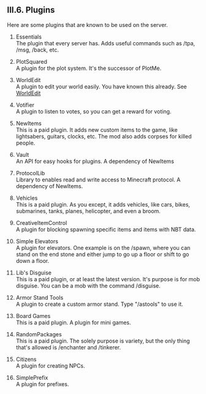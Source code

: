 <h2>III.6. Plugins</h2>
Here are some plugins that are known to be used on the server.

1. Essentials  
The plugin that every server has. Adds useful commands such as /tpa, /msg, /back, etc.

2. PlotSquared  
A plugin for the plot system. It's the successor of PlotMe.

3. WorldEdit  
A plugin to edit your world easily. You have known this already. See [WorldEdit](worldedit.md)

4. Votifier  
A plugin to listen to votes, so you can get a reward for voting.

5. NewItems  
This is a paid plugin. It adds new custom items to the game, like lightsabers, guitars, clocks, etc. The mod also adds corpses for killed people.

6. Vault  
An API for easy hooks for plugins. A dependency of NewItems

7. ProtocolLib  
Library to enables read and write access to Minecraft protocol. A dependency of NewItems.

8. Vehicles  
This is a paid plugin. As you except, it adds vehicles, like cars, bikes, submarines, tanks, planes, helicopter, and even a broom.

9. CreativeItemControl  
A plugin for blocking spawning specific items and items with NBT data.

10. Simple Elevators  
A plugin for elevators. One example is on the /spawn, where you can stand on the end stone and either jump to go up a floor or shift to go down a floor.

11. Lib's Disguise  
This is a paid plugin, or at least the latest version. It's purpose is for mob disguise. You can be a mob with the command /disguise.

12. Armor Stand Tools  
A plugin to create a custom armor stand. Type "/astools" to use it.

13. Board Games  
This is a paid plugin. A plugin for mini games.

14. RandomPackages  
This is a paid plugin. The solely purpose is variety, but the only thing that's allowed is /enchanter and /tinkerer.

15. Citizens  
A plugin for creating NPCs.

16. SimplePrefix  
A plugin for prefixes.
